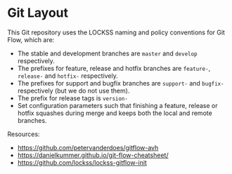 # Git Layout

This Git repository uses the LOCKSS naming and policy conventions for Git Flow,
which are:

* The stable and development branches are `master` and `develop` respectively.
* The prefixes for feature, release and hotfix branches are `feature-`,
  `release-` and `hotfix-` respectively.
* The prefixes for support and bugfix branches are `support-` and `bugfix-`
  respectively (but we do not use them).
* The prefix for release tags is `version-`
* Set configuration parameters such that finishing a feature, release or hotfix
  squashes during merge and keeps both the local and remote branches.

Resources:

* https://github.com/petervanderdoes/gitflow-avh
* https://danielkummer.github.io/git-flow-cheatsheet/
* https://github.com/lockss/lockss-gitflow-init